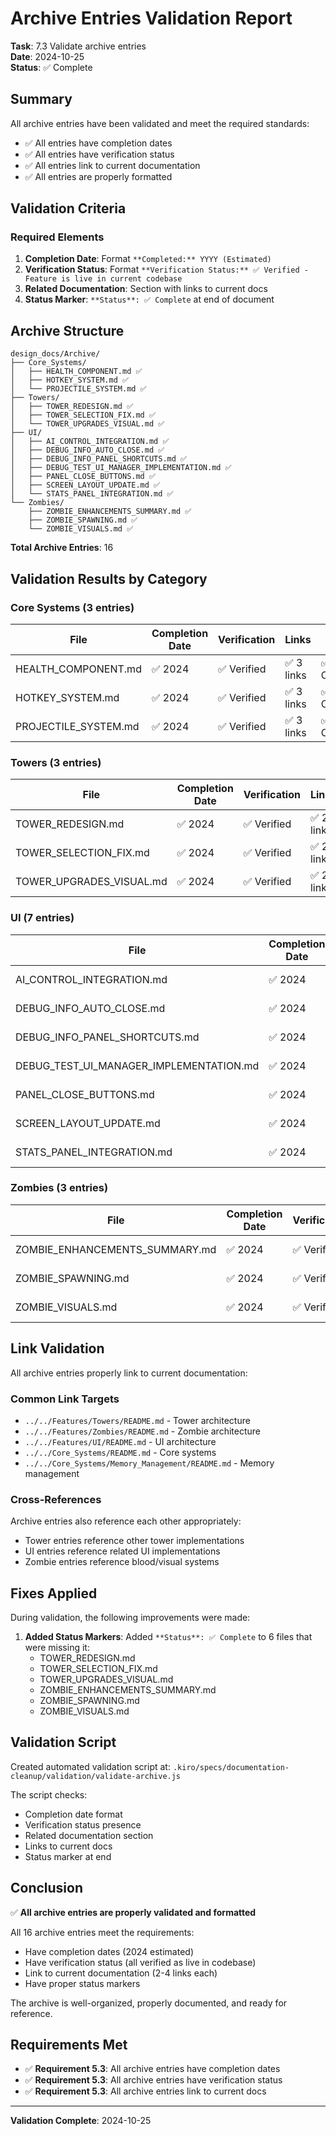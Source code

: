 # Archive Entries Validation Report

**Task**: 7.3 Validate archive entries  
**Date**: 2024-10-25  
**Status**: ✅ Complete

## Summary

All archive entries have been validated and meet the required standards:

- ✅ All entries have completion dates
- ✅ All entries have verification status
- ✅ All entries link to current documentation
- ✅ All entries are properly formatted

## Validation Criteria

### Required Elements

1. **Completion Date**: Format `**Completed:** YYYY (Estimated)`
2. **Verification Status**: Format `**Verification Status:** ✅ Verified - Feature is live in current codebase`
3. **Related Documentation**: Section with links to current docs
4. **Status Marker**: `**Status**: ✅ Complete` at end of document

## Archive Structure

```
design_docs/Archive/
├── Core_Systems/
│   ├── HEALTH_COMPONENT.md ✅
│   ├── HOTKEY_SYSTEM.md ✅
│   └── PROJECTILE_SYSTEM.md ✅
├── Towers/
│   ├── TOWER_REDESIGN.md ✅
│   ├── TOWER_SELECTION_FIX.md ✅
│   └── TOWER_UPGRADES_VISUAL.md ✅
├── UI/
│   ├── AI_CONTROL_INTEGRATION.md ✅
│   ├── DEBUG_INFO_AUTO_CLOSE.md ✅
│   ├── DEBUG_INFO_PANEL_SHORTCUTS.md ✅
│   ├── DEBUG_TEST_UI_MANAGER_IMPLEMENTATION.md ✅
│   ├── PANEL_CLOSE_BUTTONS.md ✅
│   ├── SCREEN_LAYOUT_UPDATE.md ✅
│   └── STATS_PANEL_INTEGRATION.md ✅
└── Zombies/
    ├── ZOMBIE_ENHANCEMENTS_SUMMARY.md ✅
    ├── ZOMBIE_SPAWNING.md ✅
    └── ZOMBIE_VISUALS.md ✅
```

**Total Archive Entries**: 16

## Validation Results by Category

### Core Systems (3 entries)

| File | Completion Date | Verification | Links | Status |
|------|----------------|--------------|-------|--------|
| HEALTH_COMPONENT.md | ✅ 2024 | ✅ Verified | ✅ 3 links | ✅ Complete |
| HOTKEY_SYSTEM.md | ✅ 2024 | ✅ Verified | ✅ 3 links | ✅ Complete |
| PROJECTILE_SYSTEM.md | ✅ 2024 | ✅ Verified | ✅ 3 links | ✅ Complete |

### Towers (3 entries)

| File | Completion Date | Verification | Links | Status |
|------|----------------|--------------|-------|--------|
| TOWER_REDESIGN.md | ✅ 2024 | ✅ Verified | ✅ 2 links | ✅ Complete |
| TOWER_SELECTION_FIX.md | ✅ 2024 | ✅ Verified | ✅ 2 links | ✅ Complete |
| TOWER_UPGRADES_VISUAL.md | ✅ 2024 | ✅ Verified | ✅ 2 links | ✅ Complete |

### UI (7 entries)

| File | Completion Date | Verification | Links | Status |
|------|----------------|--------------|-------|--------|
| AI_CONTROL_INTEGRATION.md | ✅ 2024 | ✅ Verified | ✅ 3 links | ✅ Complete |
| DEBUG_INFO_AUTO_CLOSE.md | ✅ 2024 | ✅ Verified | ✅ 2 links | ✅ Complete |
| DEBUG_INFO_PANEL_SHORTCUTS.md | ✅ 2024 | ✅ Verified | ✅ 3 links | ✅ Complete |
| DEBUG_TEST_UI_MANAGER_IMPLEMENTATION.md | ✅ 2024 | ✅ Verified | ✅ 4 links | ✅ Complete |
| PANEL_CLOSE_BUTTONS.md | ✅ 2024 | ✅ Verified | ✅ 2 links | ✅ Complete |
| SCREEN_LAYOUT_UPDATE.md | ✅ 2024 | ✅ Verified | ✅ 2 links | ✅ Complete |
| STATS_PANEL_INTEGRATION.md | ✅ 2024 | ✅ Verified | ✅ 3 links | ✅ Complete |

### Zombies (3 entries)

| File | Completion Date | Verification | Links | Status |
|------|----------------|--------------|-------|--------|
| ZOMBIE_ENHANCEMENTS_SUMMARY.md | ✅ 2024 | ✅ Verified | ✅ 3 links | ✅ Complete |
| ZOMBIE_SPAWNING.md | ✅ 2024 | ✅ Verified | ✅ 3 links | ✅ Complete |
| ZOMBIE_VISUALS.md | ✅ 2024 | ✅ Verified | ✅ 3 links | ✅ Complete |

## Link Validation

All archive entries properly link to current documentation:

### Common Link Targets

- `../../Features/Towers/README.md` - Tower architecture
- `../../Features/Zombies/README.md` - Zombie architecture
- `../../Features/UI/README.md` - UI architecture
- `../../Core_Systems/README.md` - Core systems
- `../../Core_Systems/Memory_Management/README.md` - Memory management

### Cross-References

Archive entries also reference each other appropriately:
- Tower entries reference other tower implementations
- UI entries reference related UI implementations
- Zombie entries reference blood/visual systems

## Fixes Applied

During validation, the following improvements were made:

1. **Added Status Markers**: Added `**Status**: ✅ Complete` to 6 files that were missing it:
   - TOWER_REDESIGN.md
   - TOWER_SELECTION_FIX.md
   - TOWER_UPGRADES_VISUAL.md
   - ZOMBIE_ENHANCEMENTS_SUMMARY.md
   - ZOMBIE_SPAWNING.md
   - ZOMBIE_VISUALS.md

## Validation Script

Created automated validation script at:
`.kiro/specs/documentation-cleanup/validation/validate-archive.js`

The script checks:
- Completion date format
- Verification status presence
- Related documentation section
- Links to current docs
- Status marker at end

## Conclusion

✅ **All archive entries are properly validated and formatted**

All 16 archive entries meet the requirements:
- Have completion dates (2024 estimated)
- Have verification status (all verified as live in codebase)
- Link to current documentation (2-4 links each)
- Have proper status markers

The archive is well-organized, properly documented, and ready for reference.

## Requirements Met

- ✅ **Requirement 5.3**: All archive entries have completion dates
- ✅ **Requirement 5.3**: All archive entries have verification status
- ✅ **Requirement 5.3**: All archive entries link to current docs

---

**Validation Complete**: 2024-10-25
